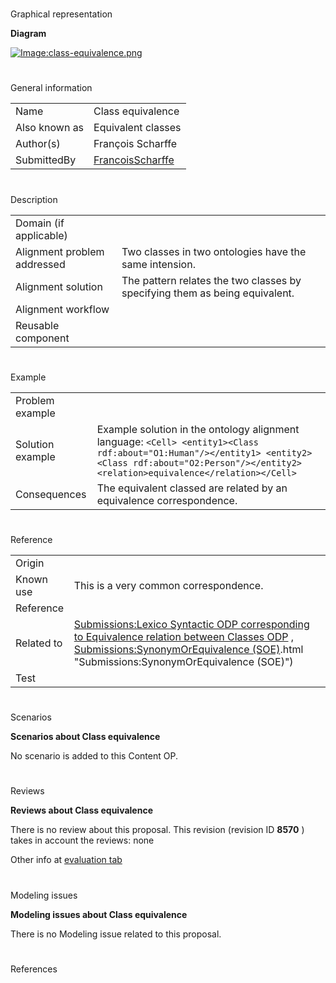 # 

 Graphical representation



__Diagram__ 





[![Image:class-equivalence.png](../images/7/79/Class-equivalence.png)](../Image/Class-equivalence.png "Image:class-equivalence.png")





# 

 General information




|  |  |
| --- | --- |
|  Name  |  Class equivalence  |
|  Also known as  |  Equivalent classes  |
|  Author(s)  |  François Scharffe  |
|  SubmittedBy  | [FrancoisScharffe](../User/FrancoisScharffe "User:FrancoisScharffe")  |



  





# 

 Description




|  |  |
| --- | --- |
|  Domain (if applicable)  |  |
|  Alignment problem addressed  |  Two classes in two ontologies have the same intension.  |
|  Alignment solution  |  The pattern relates the two classes by specifying them as being equivalent.  |
|  Alignment workflow  |  |
|  Reusable component  |  |



  





# 

 Example




|  |  |
| --- | --- |
|  Problem example  |  |
|  Solution example  |  Example solution in the ontology alignment language: ```<Cell> <entity1><Class rdf:about="O1:Human"/></entity1> <entity2><Class rdf:about="O2:Person"/></entity2> <relation>equivalence</relation></Cell>``` |
|  Consequences  |  The equivalent classed are related by an equivalence correspondence.  |



  





# 

 Reference




|  |  |
| --- | --- |
|  Origin  |  |
|  Known use  |  This is a very common correspondence.  |
|  Reference  |  |
|  Related to  | [Submissions:Lexico Syntactic ODP corresponding to Equivalence relation between Classes ODP](../Submissions/Lexico_Syntactic_ODP_corresponding_to_Equivalence_relation_between_Classes_ODP "Submissions:Lexico Syntactic ODP corresponding to Equivalence relation between Classes ODP")  , [Submissions:SynonymOrEquivalence (SOE)](../Submissions/SynonymOrEquivalence_(SOE)).html "Submissions:SynonymOrEquivalence (SOE)")  |
|  Test  |  |



  





# 

 Scenarios




__Scenarios about Class equivalence__ 


 No scenario is added to this Content OP.
 




# 

 Reviews




__Reviews about Class equivalence__ 


 There is no review about this proposal.
This revision (revision ID
 __8570__ 
 ) takes in account the reviews: none
 



 Other info at
 [evaluation tab](http://ontologydesignpatterns.org/wiki/index.php?title=Submissions:Class_equivalence&action=evaluation "http://ontologydesignpatterns.org/wiki/index.php?title=Submissions:Class_equivalence&action=evaluation") 





  





# 

 Modeling issues




__Modeling issues about Class equivalence__ 


 There is no Modeling issue related to this proposal.
 




  





# 

 References